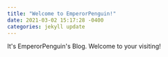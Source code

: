 ```yaml
---
title: "Welcome to EmperorPenguin!"
date: 2021-03-02 15:17:28 -0400
categories: jekyll update
---
```


It's EmperorPenguin's Blog. Welcome to your visiting!
